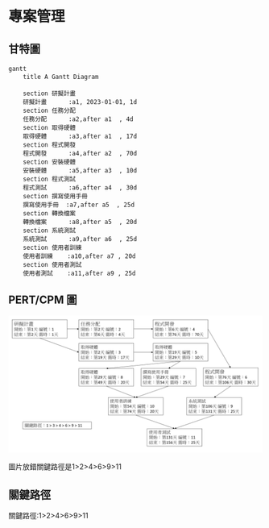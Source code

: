 # 專案管理

## 甘特圖
```mermaid
gantt
    title A Gantt Diagram

    section 研擬計畫
    研擬計畫      :a1, 2023-01-01, 1d
    section 任務分配
    任務分配      :a2,after a1  , 4d
    section 取得硬體
    取得硬體      :a3,after a1  , 17d
    section 程式開發
    程式開發      :a4,after a2  , 70d
    section 安裝硬體
    安裝硬體      :a5,after a3  , 10d
    section 程式測試
    程式測試      :a6,after a4  , 30d
    section 撰寫使用手冊
    撰寫使用手冊  :a7,after a5  , 25d
    section 轉換檔案
    轉換檔案      :a8,after a5  , 20d
    section 系統測試
    系統測試      :a9,after a6  , 25d
    section 使用者訓練
    使用者訓練    :a10,after a7 , 20d
    section 使用者測試
    使用者測試    :a11,after a9 , 25d

```
## PERT/CPM 圖

![CPM](CPM.png "CPM")

圖片放錯關鍵路徑是1>2>4>6>9>11
## 關鍵路徑

關鍵路徑:1>2>4>6>9>11
